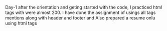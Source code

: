 Day-1
after the orientation and geting started with the code, I practiced html tags with were almost 200. 
I have done the assignment of usings all tags mentions along with header and footer
and Also prepared a resume onlu using html tags
